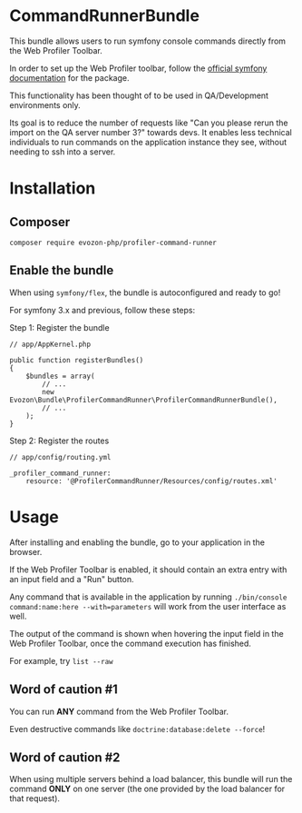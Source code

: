 # CommandRunnerBundle

This bundle allows users to run symfony console commands directly from the Web Profiler Toolbar.

In order to set up the Web Profiler toolbar, follow the [official symfony documentation](https://symfony.com/doc/current/profiler.html) for the package.

This functionality has been thought of to be used in QA/Development environments only. 

Its goal is to reduce the number of requests like "Can you please rerun the import on the QA server number 3?" towards devs.
It enables less technical individuals to run commands on the application instance they see, without needing to ssh into a server.
# Installation
## Composer
``` composer require evozon-php/profiler-command-runner ```
## Enable the bundle
When using `symfony/flex`, the bundle is autoconfigured and ready to go!

For symfony 3.x and previous, follow these steps:

Step 1: Register the bundle

    // app/AppKernel.php

    public function registerBundles()
    {
        $bundles = array(
            // ...
            new Evozon\Bundle\ProfilerCommandRunner\ProfilerCommandRunnerBundle(),
            // ...
        );
    }

Step 2: Register the routes

    // app/config/routing.yml

    _profiler_command_runner:
        resource: '@ProfilerCommandRunner/Resources/config/routes.xml'

# Usage
After installing and enabling the bundle, go to your application in the browser.

If the Web Profiler Toolbar is enabled, it should contain an extra entry with an input field and a "Run" button.

Any command that is available in the application by running `./bin/console command:name:here --with=parameters` will work
from the user interface as well.

The output of the command is shown when hovering the input field in the Web Profiler Toolbar, once the command execution has finished.

For example, try `list --raw`

## Word of caution #1
You can run **ANY** command from the Web Profiler Toolbar.

Even destructive commands like `doctrine:database:delete --force`!

## Word of caution #2
When using multiple servers behind a load balancer, this bundle will run the command **ONLY** on one server (the one provided by the load balancer for that request).